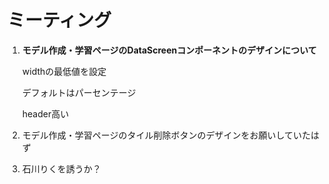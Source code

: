 # ミーティング

1. **モデル作成・学習ページのDataScreenコンポーネントのデザインについて**
    
    widthの最低値を設定
    
    デフォルトはパーセンテージ
    
    header高い
    
2. モデル作成・学習ページのタイル削除ボタンのデザインをお願いしていたはず
3. 石川りくを誘うか？